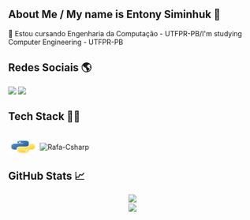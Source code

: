 ## About Me / My name is Entony Siminhuk 🌟
📖 Estou cursando Engenharia da Computação - UTFPR-PB/I'm studying Computer Engineering - UTFPR-PB

  ## Redes Sociais 🌎
<div> 
  <a href="https://instagram.com/entony_siminhuk" target="_blank"><img src="https://img.shields.io/badge/-Instagram-%23E4405F?style=for-the-badge&logo=instagram&logoColor=white" target="_blank"></a>
  <a href = "mailto:entonycco@gmail.com"><img src="https://img.shields.io/badge/-Gmail-%23333?style=for-the-badge&logo=gmail&logoColor=white" target="_blank"></a>
</div>

## Tech Stack 👨‍💻
<div style="display: inline_block"><br>
  <img align="center" alt="Rafa-Python" height="30" width="60" src="https://raw.githubusercontent.com/devicons/devicon/master/icons/python/python-original.svg">
  <img align="center" alt="Rafa-Csharp" height="30" width="60" src="https://img.shields.io/badge/C-00599C?style=for-the-badge&logo=c&logoColor=white"
</div> 

## GitHub Stats 📈
<div align="center">
  <img height="180em" src="https://github-readme-stats.vercel.app/api?username=EntonySiminhuk&show_icons=true&theme=tokyonight"/>
  <br>
  <img height="120em" src="https://github-readme-stats.vercel.app/api/top-langs/?username=EntonySiminhuk&layout=compact&show_icons=true&theme=tokyonight"/>
</div>

